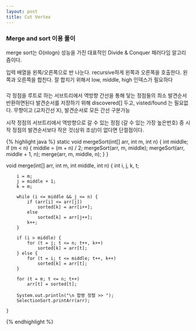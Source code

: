 ```yaml
---
layout: post
title: Cut Vertex
---
```


### Merge and sort 이용 풀이

merge sort는 O(nlogn) 성능을 가진 대표적인 Divide & Conquer 패러다임 알고리즘이다. 

입력 배열을 왼쪽/오른쪽으로 반 나눈다.
recursive하게 왼쪽과 오른쪽을 호출한다.
왼쪽과 오른쪽을 합친다. 잘 합치기 위해서 low, middle, high 인덱스가 필요하다


### 

각 정점을 루트로 하는 서브트리에서 역방향 간선을 통해 닿는 정점들의 최소 발견순서 반환하면된다
발견순서를 저장하기 위해 discovered[] 두고, visted/found 는 필요없다.
무향이고 (교차간선 X), 발견순서로 모든 간선 구분가능

시작 정점의 서브트리에서 역방향으로 갈 수 있는 정점 (갈 수 있는 가장 높은번호) 중 시작 정점의 발견순서보다 작은 것(상위 조상)이 없다면 단절점이다.


{% highlight java %}
static void mergeSort(int[] arr, int m, int n) {
    int middle;
    if (m < n) {
        middle = (m + n) / 2;
        mergeSort(arr, m, middle);
        mergeSort(arr, middle + 1, n);
        merge(arr, m, middle, n);
    }
}

void merge(int[] arr, int m, int middle, int n) {
        int i, j, k, t;
 
        i = m;
        j = middle + 1;
        k = m;
 
        while (i <= middle && j <= n) {
            if (arr[i] <= arr[j])
                sorted[k] = arr[i++];
            else
                sorted[k] = arr[j++];
            k++;
        }
 
        if (i > middle) {
            for (t = j; t <= n; t++, k++)
                sorted[k] = arr[t];
        } else {
            for (t = i; t <= middle; t++, k++)
                sorted[k] = arr[t];
        }
 
        for (t = m; t <= n; t++)
            arr[t] = sorted[t];
 
        System.out.println("\n 합병 정렬 >> ");
        SelectionSort.printArr(arr);
 
    }
    
{% endhighlight %}

